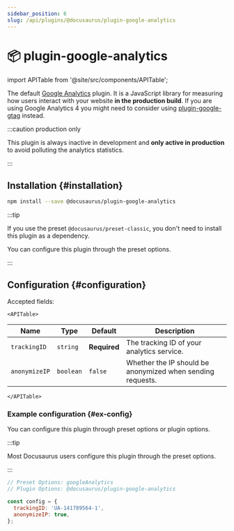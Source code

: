 ```yaml
---
sidebar_position: 6
slug: /api/plugins/@docusaurus/plugin-google-analytics
---
```


# 📦 plugin-google-analytics

import APITable from '@site/src/components/APITable';

The default [Google Analytics](https://developers.google.com/analytics/devguides/collection/analyticsjs/) plugin. It is a JavaScript library for measuring how users interact with your website **in the production build**. If you are using Google Analytics 4 you might need to consider using [plugin-google-gtag](./plugin-google-gtag.md) instead.

:::caution production only

This plugin is always inactive in development and **only active in production** to avoid polluting the analytics statistics.

:::

## Installation {#installation}

```bash npm2yarn
npm install --save @docusaurus/plugin-google-analytics
```

:::tip

If you use the preset `@docusaurus/preset-classic`, you don't need to install this plugin as a dependency.

You can configure this plugin through the preset options.

:::

## Configuration {#configuration}

Accepted fields:

```mdx-code-block
<APITable>
```

| Name          | Type      | Default      | Description                                                |
| ------------- | --------- | ------------ | ---------------------------------------------------------- |
| `trackingID`  | `string`  | **Required** | The tracking ID of your analytics service.                 |
| `anonymizeIP` | `boolean` | `false`      | Whether the IP should be anonymized when sending requests. |

```mdx-code-block
</APITable>
```

### Example configuration {#ex-config}

You can configure this plugin through preset options or plugin options.

:::tip

Most Docusaurus users configure this plugin through the preset options.

:::

```js
// Preset Options: googleAnalytics
// Plugin Options: @docusaurus/plugin-google-analytics

const config = {
  trackingID: 'UA-141789564-1',
  anonymizeIP: true,
};
```
